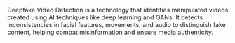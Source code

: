 Deepfake Video Detection is a technology that identifies manipulated videos created using AI techniques like deep learning and GANs. It detects inconsistencies in facial features, movements, and audio to distinguish fake content, helping combat misinformation and ensure media authenticity.
